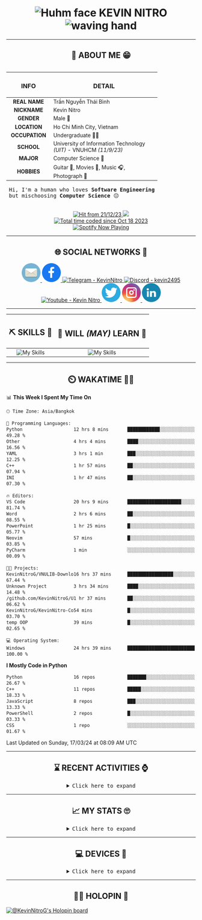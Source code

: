 <h1 align="center">
	<img src="https://i.giphy.com/CaiVJuZGvR8HK.webp" alt="Huhm face" width="25px" height="25px">
	KEVIN NITRO
	<img src="https://media.tenor.com/SNL9_xhZl9oAAAAi/waving-hand-joypixels.gif" alt="waving hand" width="30px" height="30px">
</h1>

<hr>

<!-- ABOUT ME SECTION -->

<h2 align="center"> 💬 ABOUT ME 😁</h2>

<table align="left">
	<thead>
		<tr>
			<th align="center"><h3><strong>INFO</strong></h3></th>
			<th align="center"><h3><strong>DETAIL</strong></h3></th>
		</tr>
	</thead>
	<tbody>
		<tr>
			<td align="center"><strong>REAL NAME</strong></td>
			<td>Trần Nguyễn Thái Bình</td>
		</tr>
		<tr>
			<td align="center"><strong>NICKNAME</strong></td>
			<td>Kevin Nitro</td>
		</tr>
		<tr>
			<td align="center"><strong>GENDER</strong></td>
			<td>Male 👨</td>
		</tr>
		<tr>
			<td align="center"><strong>LOCATION</strong></td>
			<td>Ho Chi Minh City, Vietnam</td>
		</tr>
		<tr>
			<td align="center"><strong>OCCUPATION</strong></td>
			<td>Undergraduate 👨‍🎓</td>
		</tr>
		<tr>
			<td align="center"><strong>SCHOOL</strong></td>
			<td>University of Information Technology<br><em>(UIT)</em> - VNUHCM <em>(11/9/23)</em></td>
		</tr>
		<tr>
			<td align="center"><strong>MAJOR</strong></td>
			<td>Computer Science 🔬</td>
		</tr>
		<tr>
			<td align="center"><strong>HOBBIES</strong></td>
			<td>Guitar 🎸, Movies 🍿, Music 🎧,<br>Photograph 📸</td>
		</tr>
	</tbody>
	<tfoot>
		<tr>
			<td colspan="2">
				<pre>Hi, I'm a human who loves <strong>Software Engineering</strong><br>but mischoosing <strong>Computer Science</strong> 😔</pre>
			</td>
		</tr>
	</tfoot>
</table>

<div align="right">
	<div align="center">
		<a href="https://github.com/KevinNitroG">
			<img src="https://komarev.com/ghpvc/?username=KevinNitroG&color=82A0D8&style=for-the-badge&label=hit" alt="Hit from 21/12/23">
		</a>
		<a href="https://github.com/KevinNitroG">
			<img src="https://img.shields.io/badge/website-ECEE81?style=for-the-badge">
		</a>
		<br>
		<a href="https://wakatime.com/@018b410d-fa7b-44ba-a5de-f025fcbeb499"><img src="https://wakatime.com/badge/user/018b410d-fa7b-44ba-a5de-f025fcbeb499.svg?style=for-the-badge" alt="Total time coded since Oct 18 2023" /></a>
	</div>
	<!-- Spotify Github Profile: https://github.com/kittinan/spotify-github-profile -->
	<div align="center">
		<a align="center" href="https://spotify-github-profile.vercel.app/api/view?uid=31ms2mpwauroluxnjudw7a6u336e&redirect=true">
			<img src="https://spotify-github-profile.vercel.app/api/view?uid=31ms2mpwauroluxnjudw7a6u336e&cover_image=true&theme=default&show_offline=false&background_color=1a1b27&interchange=true&bar_color_cover=true" alt="Spotify Now Playing" width="260px">
		</a>
	</div>
</div>

<hr width="100%">

<!-- SOCIAL NETWORKS SECTION -->

<h2 align="center">🌐 SOCIAL NETWORKS 📩</h2>

<div align="center">
    <a href="mailto:kevinnitro@duck.com" target="_blank">
  		<img src="icons/email.svg" alt="Email - kevinnitro@duck.com" height="50" width="50" />
	</a>
  	<a href="https://www.facebook.com/KevinNitro" target="_blank">
  		<img src="icons/facebook.svg" alt="Facebook - Trần Nguyễn Thái Bình" height="50" width="50" />
	</a>
  	<a href="https://t.me/KevinNitro" target="_blank">
  		<img src="https://cdn-icons-png.flaticon.com/512/1603/1603076.png" alt="Telegram - KevinNitro" height="50" width="50" />
	</a>
	<a href="https://discord.com/users/343579767871897570" target="_blank">
  		<img src="https://uxwing.com/wp-content/themes/uxwing/download/brands-and-social-media/discord-round-color-icon.png" alt="Discord - kevin2495" height="50" width="50" />
	</a>
  	<a href="https://www.youtube.com/c/kevinnitro" target="_blank">
		<img src="https://upload.wikimedia.org/wikipedia/commons/thumb/a/a0/YouTube_social_red_circle_%282017%29.svg/450px-YouTube_social_red_circle_%282017%29.svg.png?20220808215554" alt="Youtube - Kevin Nitro" height="50" width="50" />
	</a>
  	<a href="https://twitter.com/kevinnitrog" target="_blank">
		<img src="icons/twitter.svg" alt="Twitter - kevinnitrog" height="50" width="50" />
	</a>
    <a href="https://instagram.com/KevinNitroG" target="_blank">
        <img src="icons/instagram.svg" alt="Instagram - KevinNitroG" height="50" width="50" />
	</a>
	    <a href="https://www.linkedin.com/in/KevinNitro/" target="_blank">
        <img src="icons/linkedin.svg" alt="Linkedin - Nguyen Thai Binh Tran (KevinNitro)" height="50" width="50" />
	</a>
</div>

<hr>

<!-- SKILLS AND WILL (MAY) LEARN SECTION -->

<!-- Skillicons: https://github.com/tandpfun/skill-icons -->

<center>
	<table align="center">
		<thead>
			<tr>
				<th align="center"><h2>⛏️ SKILLS 🔨</h2></th>
				<th align="center"><h2>📑 WILL <em>(MAY)</em> LEARN 🧾</h2></th>
			</tr>
		</thead>
		<tbody>
			<tr>
				<td align="center" style="vertical-align: top;">
					<img src="https://skillicons.dev/icons?i=linux,ps,pr,visualstudio,vscode,regex,cpp,py,md,bash,git,github,gitlab,githubactions,workers&theme=dark&perline=4" alt="My Skills" height="205px"/>
				</td>
				<td align="center" style="vertical-align: top;">
					<img src="https://skillicons.dev/icons?i=html,css,bootstrap,js,selenium,docker,cloudflare,mongodb,redis,vercel,netlify,replit,aws,raspberrypi,devto,linkedin&theme=dark&perline=5" alt="My Skills" height="205px"/>
				</td>
			</tr>
		</tbody>
	</table>
</center>

<hr>

<!-- WAKATIME SECTION -->

<h2 align="center">⏲️ WAKATIME 🧑‍💻</h2>

<!-- WakaTime SVG: https://github.com/avinal/Profile-Readme-WakaTime -->

<!--
<div width="80%" align="center">
	<img src="https://github.com/KevinNitroG/KevinNitroG/blob/wakatime/images/stat.svg"
		alt="KevinNitroG WakaTime Activity"
	/>
</div>
-->

<!-- WakaTime Code: https://github.com/athul/waka-readme -->
<!-- WakaTime Readme Stats: https://github.com/anmol098/waka-readme-stats -->

<!--START_SECTION:waka-->
📊 **This Week I Spent My Time On** 

```text
🕑︎ Time Zone: Asia/Bangkok

💬 Programming Languages: 
Python                   12 hrs 8 mins       ████████████░░░░░░░░░░░░░   49.28 % 
Other                    4 hrs 4 mins        ████░░░░░░░░░░░░░░░░░░░░░   16.56 % 
YAML                     3 hrs 1 min         ███░░░░░░░░░░░░░░░░░░░░░░   12.25 % 
C++                      1 hr 57 mins        ██░░░░░░░░░░░░░░░░░░░░░░░   07.94 % 
INI                      1 hr 47 mins        ██░░░░░░░░░░░░░░░░░░░░░░░   07.30 % 

🔥 Editors: 
VS Code                  20 hrs 9 mins       ████████████████████░░░░░   81.74 % 
Word                     2 hrs 6 mins        ██░░░░░░░░░░░░░░░░░░░░░░░   08.55 % 
PowerPoint               1 hr 25 mins        █░░░░░░░░░░░░░░░░░░░░░░░░   05.77 % 
Neovim                   57 mins             █░░░░░░░░░░░░░░░░░░░░░░░░   03.85 % 
PyCharm                  1 min               ░░░░░░░░░░░░░░░░░░░░░░░░░   00.09 % 

🐱‍💻 Projects: 
KevinNitroG/VNULIB-Downlo16 hrs 37 mins      █████████████████░░░░░░░░   67.44 % 
Unknown Project          3 hrs 34 mins       ████░░░░░░░░░░░░░░░░░░░░░   14.48 % 
/github.com/KevinNitroG/U1 hr 37 mins        ██░░░░░░░░░░░░░░░░░░░░░░░   06.62 % 
KevinNitroG/KevinNitro-Co54 mins             █░░░░░░░░░░░░░░░░░░░░░░░░   03.70 % 
temp OOP                 39 mins             █░░░░░░░░░░░░░░░░░░░░░░░░   02.65 % 

💻 Operating System: 
Windows                  24 hrs 39 mins      █████████████████████████   100.00 % 
```

**I Mostly Code in Python** 

```text
Python                   16 repos            ███████░░░░░░░░░░░░░░░░░░   26.67 % 
C++                      11 repos            █████░░░░░░░░░░░░░░░░░░░░   18.33 % 
JavaScript               8 repos             ███░░░░░░░░░░░░░░░░░░░░░░   13.33 % 
PowerShell               2 repos             █░░░░░░░░░░░░░░░░░░░░░░░░   03.33 % 
CSS                      1 repo              ░░░░░░░░░░░░░░░░░░░░░░░░░   01.67 % 
```




 Last Updated on Sunday, 17/03/24 at 08:09 AM UTC
<!--END_SECTION:waka-->

<hr>

<!-- RECENT ACTIVITIES SECTION -->

<h2 align="center">⌛ RECENT ACTIVITIES ⌚</h2>

<details>
	<summary align="center">
		<kbd>Click here to expand</kbd>
	</summary>

<!-- Recent activities (jamesgeorge007): https://github.com/jamesgeorge007/github-activity-readme -->

<!--START_SECTION:activity-->

<!--END_SECTION:activity-->

<!-- Recent activities (Readme-Workflows): https://github.com/Readme-Workflows/recent-activity/ -->

<!--RECENT_ACTIVITY:start-->
1. ⭐ Starred [siduck/st](https://github.com/siduck/st)<br>
2. ⭐ Starred [siduck/chadwm](https://github.com/siduck/chadwm)<br>
3. ⭐ Starred [mfussenegger/nvim-lint](https://github.com/mfussenegger/nvim-lint)<br>
4. ⬆️ Pushed 1 commit(s) to [KevinNitroG/KevinNitro-Windows-Dotfiles](https://github.com/KevinNitroG/KevinNitro-Windows-Dotfiles)<br>
5. ⬆️ Pushed 1 commit(s) to [KevinNitroG/NvChad-Starter](https://github.com/KevinNitroG/NvChad-Starter)<br>
6. ⭐ Starred [siduck/dotfiles](https://github.com/siduck/dotfiles)<br>
7. ⭐ Starred [siduck/quickcv](https://github.com/siduck/quickcv)<br>
8. ⬆️ Pushed 3 commit(s) to [KevinNitroG/Microsoft-E5-Auto-Renewal-flask](https://github.com/KevinNitroG/Microsoft-E5-Auto-Renewal-flask)<br>
9. ⬆️ Pushed 1 commit(s) to [KevinNitroG/KevinNitro-Windows-Dotfiles](https://github.com/KevinNitroG/KevinNitro-Windows-Dotfiles)<br>
10. ⭐ Starred [ChrisTitusTech/powershell-profile](https://github.com/ChrisTitusTech/powershell-profile)<br>
<!--RECENT_ACTIVITY:end-->

<!--RECENT_ACTIVITY:last_update-->
Last Updated on Monday, 18/3/24 3:03 AM
<!--RECENT_ACTIVITY:last_update_end-->

</details>

<hr>

<!-- MY STATS SECTION -->

<h2 align="center">📈 MY STATS 🙄</h2>

<details>
    <summary align="center">
    	<kbd>Click here to expand</kbd>
    </summary>
    <div align="center">
    	<!-- Anuraghazra Github Readme Stats: https://github.com/anuraghazra/github-readme-stats -->
    	<img src="https://github-readme-stats.vercel.app/api?username=KevinNitroG&show_icons=true&theme=tokyonight&card_width=570&layout=compact" alt="KevinNitroG's GitHub stats">
    	<br>
    	<!-- Streak: https://git.io/streak-stats -->
    	<img src="https://streak-stats.demolab.com?user=KevinNitroG&theme=tokyonight&date_format=j%2Fn%5B%2FY%5D&card_width=570" alt="KevinNitroG's GitHub Streak">
    	<br>
    	<!-- Top Langs: https://github.com/anuraghazra/github-readme-stats -->
    	<img src="https://github-readme-stats.vercel.app/api/top-langs/?username=KevinNitroG&langs_count=10&theme=tokyonight&card_width=570&layout=compact" alt="KevinNitroG's Top Langs">
    	<br>
    	<!-- WakaTime: https://github.com/anuraghazra/github-readme-stats -->
    	<img src="https://github-readme-stats.vercel.app/api/wakatime?username=KevinNitro&theme=tokyonight&card_width=570&layout=compact&langs_count=10&custom_title=KevinNitroG%27s%20WakaTime%20in%20last%20year" alt="KevinNitroG's WakaTime in last year" width="570px">
    	<br>
    	<!-- Activity Graph: https://github.com/Ashutosh00710/github-readme-activity-graph -->
    	<img src="https://github-readme-activity-graph.vercel.app/graph?username=KevinNitroG&theme=tokyo-night&radius=12&hide_border=false&area=true" alt="KevinNitroG's Activity Graph" width="570px">
    	<br>
    	<!-- Github Trophies: https://github.com/ryo-ma/github-profile-trophy -->
    	<img src="https://github-profile-trophy.vercel.app/?username=KevinNitroG&column=5&theme=tokyonight&no-bg=false" alt="KevinNitro's Trophies" width="570px">
    	<!-- <br> -->
    	<!-- Spotify Recently Played: https://github.com/JeffreyCA/spotify-recently-played-readme -->
    	<!-- <img src="https://spotify-recently-played-readme.vercel.app/api?user=31ms2mpwauroluxnjudw7a6u336e&count=5&width=570" alt="Spotify Recently Played" width="570px"> -->
    </div>
</details>

<hr>

<!-- DEVICES SECTION -->

<h2 align="center">💻 DEVICES 📱</h2>

<details>
    <summary align="center">
    	<kbd>Click here to expand</kbd>
    </summary>
    <center>
        <table align="center">
        	<thead>
        		<tr>
        			<th align="center"><h3><strong>NAME</strong></h3></th>
        			<th align="center"><h3><strong>MODEL</strong></h3></th>
        			<th align="center"><h3><strong>OS</strong></h3></th>
        		</tr>
        	</thead>
        	<tbody>
        		<tr>
        			<td align="center" rowspan="2"><strong>LAPTOP</strong></td>
        			<td rowspan="2"><a href="https://www.nguyenkim.com/laptop-dell-vostro-5410-v4i5214w1.html">Dell Vostro 5410<em>(V4I5214W1)</em></a></td>
        			<td>Windows 11 Home 🪟</td>
    			</tr>
    			<tr>
    				<td>Ubuntu 🐧</td>
        		</tr>
        		<tr>
        			<td align="center"><strong>PHONE</strong></td>
        			<td><a href="https://www.gsmarena.com/xiaomi_redmi_k30_5g-9979.php">Xiaomi Redmi K30 5G</a></td>
        			<td>Android 12 <em>(MIUI CN 13)</em><br><em>(rooted with Magisk Delta)</em></td>
        	</tbody>
        </table>
    </center>
</details>

<hr>

<!-- ACCESSORIES SECTION -->
<!--
<center>
<h2 align="center">🎧 ACCESSORIES 🛞</h2>
    <table align="center">
    	<thead>
    		<tr>
    			<th align="center"><h3><strong>NAME</strong></h3></th>
    			<th align="center"><h3><strong>DETAIL</strong></h3></th>
        	</tr>
        </thead>
    	<tbody>
    		<tr>
    			<td align="center"><strong>EARPHONE</strong></td>
    			<td>Airpods Pro <em>(Gen 2)</em></td>
    		</tr>
            <tr>
    			<td align="center" rowspan="1"><strong>DRIVE</strong></td>
    			<td>
    				<a href="https://www.hdsentinel.com/storageinfo_details.php?lang=en&model=HITACHI%20HTS541075A9E680">HITACHI HTS541075A9E680</a> <em>(750GB HDD)</em> <em>(Anhdv Boot & Data)</em>
				</td>
			<!-- </tr>
				<td>
					<a href="https://www.amazon.com/Hagibis-Enclosure-Aluminum-External-Solid-State/dp/B0CLTN8PLM">Hagibis 2230 M.2 NVMe SSD</a> <em>(2TB SSD)</em> <em>(Linux + Data)</em>
    			</td>
    		</tr>
    	</tbody>
    </table>
</center> -->

<!-- <hr> -->

<!-- PEACE THANKS -->

<!-- <h2 align="center">😶‍🌫️ GLAD THAT THERE ARE PEOPLE HERE 😇</h2>

<div align="center">
	<img src="https://i.giphy.com/E549VaHiMjknS.webp" alt="Sleeping Totoro" width="400">
</div> -->

<!-- HOLOPIN SECTION -->

<h2 align="center">😶‍🌫️ HOLOPIN 🦖</h2>

<a href="https://holopin.io/@kevinnitrog">
  <img src="https://holopin.me/kevinnitrog" alt="@KevinNitroG's Holopin board" />
</a>
